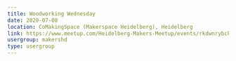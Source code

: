 ```yaml
---
title: Woodworking Wednesday
date: 2020-07-08
location: CoMakingSpace (Makerspace Heidelberg), Heidelberg
link: https://www.meetup.com/Heidelberg-Makers-Meetup/events/rkdwnrybckblb/
usergroup: makershd
type: usergroup
---
```

